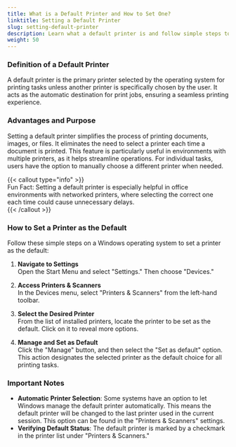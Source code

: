 ```yaml
---
title: What is a Default Printer and How to Set One?
linktitle: Setting a Default Printer
slug: setting-default-printer
description: Learn what a default printer is and follow simple steps to set a printer as the default on a computer system for efficient printing.
weight: 50
---
```


### Definition of a Default Printer

A default printer is the primary printer selected by the operating system for printing tasks unless another printer is specifically chosen by the user. It acts as the automatic destination for print jobs, ensuring a seamless printing experience.

### Advantages and Purpose

Setting a default printer simplifies the process of printing documents, images, or files. It eliminates the need to select a printer each time a document is printed. This feature is particularly useful in environments with multiple printers, as it helps streamline operations. For individual tasks, users have the option to manually choose a different printer when needed.

{{< callout type="info" >}}  
Fun Fact: Setting a default printer is especially helpful in office environments with networked printers, where selecting the correct one each time could cause unnecessary delays.  
{{< /callout >}}

### How to Set a Printer as the Default

Follow these simple steps on a Windows operating system to set a printer as the default:

1. **Navigate to Settings**  
   Open the Start Menu and select "Settings." Then choose "Devices."

2. **Access Printers & Scanners**  
   In the Devices menu, select "Printers & Scanners" from the left-hand toolbar.

3. **Select the Desired Printer**  
   From the list of installed printers, locate the printer to be set as the default. Click on it to reveal more options.

4. **Manage and Set as Default**  
   Click the "Manage" button, and then select the "Set as default" option. This action designates the selected printer as the default choice for all printing tasks.

### Important Notes

- **Automatic Printer Selection**: Some systems have an option to let Windows manage the default printer automatically. This means the default printer will be changed to the last printer used in the current session. This option can be found in the "Printers & Scanners" settings.
- **Verifying Default Status**: The default printer is marked by a checkmark in the printer list under "Printers & Scanners."
